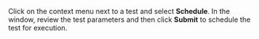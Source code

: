Click on the context menu next to a test and select **Schedule**. In the window, review the test parameters and then click **Submit** to schedule the test for execution.